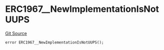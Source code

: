 # ERC1967__NewImplementationIsNotUUPS
[Git Source](https://github.com/ContractLabs/foundry-bountykinds-contract/blob/67e6855d3beabdf242cc0b51d9e53b087a5235b9/src/oz-custom/oz/proxy/ERC1967/ERC1967Upgrade.sol)


```solidity
error ERC1967__NewImplementationIsNotUUPS();
```

